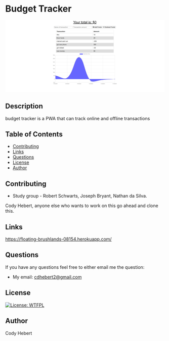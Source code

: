 

# Budget Tracker

![Main-page](./images/main.png)

## Description

budget tracker is a PWA that can track online and offline transactions

## Table of Contents

- [Contributing](#contributing)
- [Links](#links)
- [Questions](#questions)
- [License](#license)
- [Author](#author)


## Contributing
- Study group - Robert Schwarts, Joseph Bryant, Nathan da Silva.

Cody Hebert, anyone else who wants to work on this go ahead and clone this.

## Links

https://floating-brushlands-08154.herokuapp.com/

## Questions

If you have any questions feel free to either email me the question:

- My email: cdhebert2@gmail.com

## License

[![License: WTFPL](https://img.shields.io/badge/License-WTFPL-brightgreen.svg)](http://www.wtfpl.net/about/)

## Author

Cody Hebert